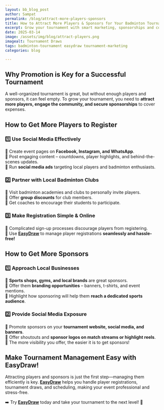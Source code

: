 ```yaml
---
layout: bb_blog_post
author: Sampat
permalink: /blog/attract-more-players-sponsors
title: How to Attract More Players & Sponsors for Your Badminton Tournament
excerpt: Grow your tournament with smart marketing, sponsorships and community outreach
date: 2025-03-14
image: /assets/img/blog/attract-players.png
imagealt: Tournament Draws
tags: badminton-tournament easydraw tournament-marketing
categories: blog

---
```


## **Why Promotion is Key for a Successful Tournament**  
A well-organized tournament is great, but without enough players and sponsors, it can feel empty. To grow your tournament, you need to **attract more players, engage the community, and secure sponsorships** to cover expenses.  

## **How to Get More Players to Register**  

### **1️⃣ Use Social Media Effectively**  
📌 Create event pages on **Facebook, Instagram, and WhatsApp**.  
📌 Post engaging content – countdowns, player highlights, and behind-the-scenes updates.  
📌 Run **social media ads** targeting local players and badminton enthusiasts.  

### **2️⃣ Partner with Local Badminton Clubs**  
🏸 Visit badminton academies and clubs to personally invite players.  
🏸 Offer **group discounts** for club members.  
🏸 Get coaches to encourage their students to participate.  

### **3️⃣ Make Registration Simple & Online**  
📌 Complicated sign-up processes discourage players from registering.  
📌 Use **[EasyDraw](https://easydraws.azurewebsites.net/)** to manage player registrations **seamlessly and hassle-free!**  

## **How to Get More Sponsors**  

### **1️⃣ Approach Local Businesses**  
📌 **Sports shops, gyms, and local brands** are great sponsors.  
📌 Offer them **branding opportunities** – banners, t-shirts, and event mentions.  
📌 Highlight how sponsoring will help them **reach a dedicated sports audience**.  

### **2️⃣ Provide Social Media Exposure**  
📌 Promote sponsors on your **tournament website, social media, and banners**.  
📌 Offer shoutouts and **sponsor logos on match streams or highlight reels**.  
📌 The more visibility you offer, the easier it is to get sponsors!  
 
## **Make Tournament Management Easy with EasyDraw!**  
Attracting players and sponsors is just the first step—managing them efficiently is key. **[EasyDraw](https://easydraws.azurewebsites.net/)** helps you handle player registrations, tournament draws, and scheduling, making your event professional and stress-free.  

➡️ Try **[EasyDraw](https://easydraws.azurewebsites.net/)** today and take your tournament to the next level! 🏸  

